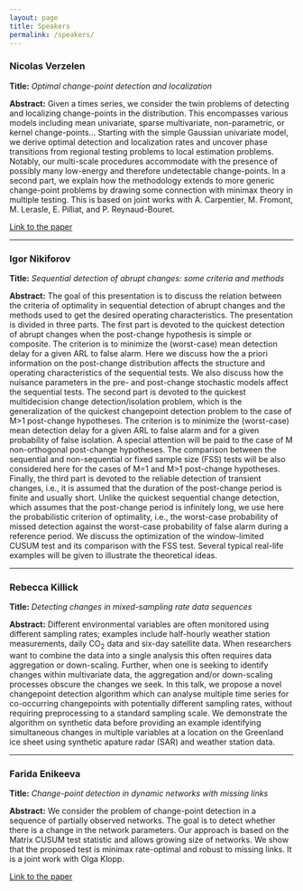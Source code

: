 ```yaml
---
layout: page
title: Speakers
permalink: /speakers/
---
```



### Nicolas Verzelen

**Title:** *Optimal change-point detection and localization*

**Abstract:** Given a times series, we consider the twin problems of detecting and localizing change-points in the distribution. This encompasses various models including mean univariate, sparse multivariate, non-parametric, or kernel change-points... Starting with the simple Gaussian univariate model, we derive optimal detection and localization rates and uncover phase transitions from regional testing problems to local estimation problems. Notably, our multi-scale procedures accommodate with the presence of possibly many low-energy and therefore undetectable change-points. In a second part, we explain how the methodology extends to more generic change-point problems by drawing some connection with minimax theory in multiple testing. This is based on joint works with A. Carpentier, M. Fromont, M. Lerasle, E. Pilliat, and P. Reynaud-Bouret. 

[Link to the paper](https://arxiv.org/pdf/2010.11470.pdf)

***

### Igor Nikiforov


**Title:** *Sequential detection of abrupt changes: some criteria and methods*
 
**Abstract:** The goal of this presentation is to discuss the relation between the criteria of optimality in sequential detection of abrupt changes and the methods used to get the desired operating characteristics. The presentation is divided in three parts. The first part is devoted to the quickest detection of abrupt changes when the post-change hypothesis is simple or composite. The criterion is to minimize the (worst-case) mean detection delay for a given ARL to false alarm. Here we discuss how the a priori information on the post-change distribution affects the structure and operating characteristics of the sequential tests. We also discuss how the nuisance parameters in the pre- and post-change stochastic models affect the sequential tests. The second part is devoted to the quickest multidecision change detection/isolation problem, which is the generalization of the quickest changepoint detection problem to the case of M>1 post-change hypotheses. The criterion is to minimize the (worst-case) mean detection delay for a given ARL to false alarm and for a given probability of false isolation. A special attention will be paid to the case of M non-orthogonal post-change hypotheses. The comparison between the sequential and non-sequential or fixed sample size (FSS) tests will be also considered here for the cases of M=1 and M>1 post-change hypotheses. Finally, the third part is devoted to the reliable detection of transient changes, i.e., it is assumed that the duration of the post-change period is finite and usually short. Unlike the quickest sequential change detection, which assumes that the post-change period is infinitely long, we use here the probabilistic criterion of optimality, i.e., the worst-case probability of missed detection against the worst-case probability of false alarm during a reference period. We discuss the optimization of the window-limited CUSUM test and its comparison with the FSS test. Several typical real-life examples will be given to illustrate the theoretical ideas.


***

### Rebecca Killick

**Title:** *Detecting changes in mixed-sampling rate data sequences*

**Abstract:** Different environmental variables are often monitored using different sampling rates; examples include half-hourly weather station measurements, daily CO<sub>2</sub> data and six-day satellite data. When researchers want to combine the data into a single analysis this often requires data aggregation or down-scaling. Further, when one is seeking to identify changes within multivariate data, the aggregation and/or down-scaling processes obscure the changes we seek. In this talk, we propose a novel changepoint detection algorithm which can analyse multiple time series for co-occurring changepoints with potentially different sampling rates, without requiring preprocessing to a standard sampling scale. We demonstrate the algorithm on synthetic data before providing an example identifying simultaneous changes in multiple variables at a location on the Greenland ice sheet using synthetic apature radar (SAR) and weather station data.

***

### Farida Enikeeva

**Title:** *Change-point detection in dynamic networks with missing links*

**Abstract:** We consider the problem of change-point detection in a sequence of
partially observed networks. The goal is to detect whether there is a change in the network
parameters. Our approach is based on the Matrix CUSUM test statistic and allows growing
size of networks. We show that the proposed test is minimax rate-optimal and robust to missing links. It is a joint work with Olga Klopp. 


[Link to the paper](https://arxiv.org/pdf/2106.14470.pdf)
